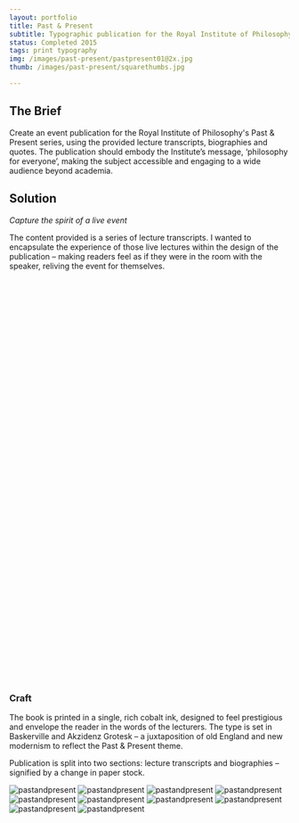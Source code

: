 ```yaml
---
layout: portfolio
title: Past & Present
subtitle: Typographic publication for the Royal Institute of Philosophy
status: Completed 2015
tags: print typography
img: /images/past-present/pastpresent01@2x.jpg
thumb: /images/past-present/squarethumbs.jpg

---
```


## The Brief
Create an event publication for the Royal Institute of Philosophy's Past & Present series, using the provided lecture transcripts, biographies and quotes. 
The publication should embody the Institute’s message, ‘philosophy for everyone’, making the subject accessible and engaging to a wide audience beyond academia.

## Solution
*Capture the spirit of a live event*

The content provided is a series of lecture transcripts. I wanted to encapsulate the experience of those live lectures within the design of the publication – making readers feel as if they were in the room with the speaker, reliving the event for themselves.


<section>
<div class="wide" data-configid="2756791/33399029" style="width:100%; height:45rem; margin: 0.9rem auto;" class="issuuembed"></div><script type="text/javascript" src="//e.issuu.com/embed.js" async="true"></script>
</section>

### Craft
The book is printed in a single, rich cobalt ink, designed to feel prestigious and envelope the reader in the words of the lecturers. The type is set in Baskerville and Akzidenz Grotesk – a juxtaposition of old England and new modernism to reflect the Past & Present theme.

Publication is split into two sections: lecture transcripts and biographies – signified by a change in paper stock.

<section>
	<img src="/images/past-present/pastpresent02@2x.jpg" alt="pastandpresent" class="full">
	<img src="/images/past-present/pastpresent03@2x.jpg" alt="pastandpresent" class="full">
	<img src="/images/past-present/pastpresent04@2x.jpg" alt="pastandpresent" class="full">
	<img src="/images/past-present/pastpresent05@2x.jpg" alt="pastandpresent" class="full">
	<img src="/images/past-present/pastpresent06@2x.jpg" alt="pastandpresent" class="full">
	<img src="/images/past-present/pastpresent07@2x.jpg" alt="pastandpresent" class="full">
	<img src="/images/past-present/pastpresent08@2x.jpg" alt="pastandpresent" class="full">
	<img src="/images/past-present/pastpresent09@2x.jpg" alt="pastandpresent" class="full">
	<img src="/images/past-present/pastpresent10@2x.jpg" alt="pastandpresent" class="full">
	<img src="/images/past-present/pastpresent11@2x.jpg" alt="pastandpresent" class="full">
</section>